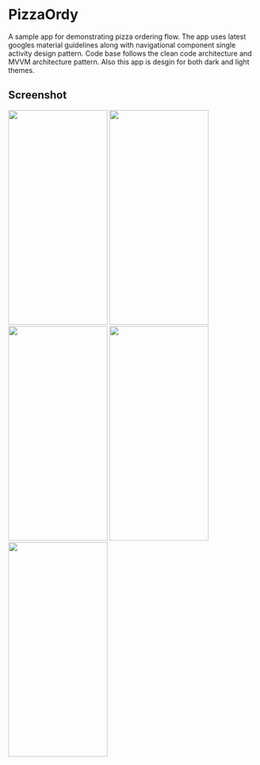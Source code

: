 # PizzaOrdy
A sample app for demonstrating pizza ordering flow. The app uses latest googles material guidelines along with navigational component single activity design pattern. 
Code base follows the clean code architecture and MVVM architecture pattern. Also this app is desgin for both dark and light themes.

## Screenshot
<img width='200' height='433' src='https://user-images.githubusercontent.com/31315800/134921112-743024a2-3a39-4338-8fd1-8ce1405aae8d.jpeg'> <img width='200' height='433' src='https://user-images.githubusercontent.com/31315800/134921171-8252e637-30b7-4b3a-85ca-107fdcce91e0.jpeg'> <img width='200' height='433' src='https://user-images.githubusercontent.com/31315800/134921242-768173be-b387-435e-9d88-782334fb3194.jpeg'> <img width='200' height='433' src='https://user-images.githubusercontent.com/31315800/134921311-b32bc6a3-9b60-4700-a6f6-f6354cb06ef5.jpeg'> <img width='200' height='433' src='https://user-images.githubusercontent.com/31315800/134921378-6c1f99e4-1dc1-4af0-8f80-fc8d9739f16f.jpeg'>
